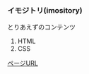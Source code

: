 ### イモジトリ(imository)


とりあえずのコンテンツ
1. HTML
2. CSS




[ページURL](https://tts2141.github.io/imository/) 
